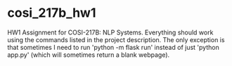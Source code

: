 # cosi_217b_hw1
HW1 Assignment for COSI-217B: NLP Systems. Everything should work using the commands listed in the project description. The only exception is that sometimes I need to run 'python -m flask run' instead of just 'python app.py' (which will sometimes return a blank webpage).
